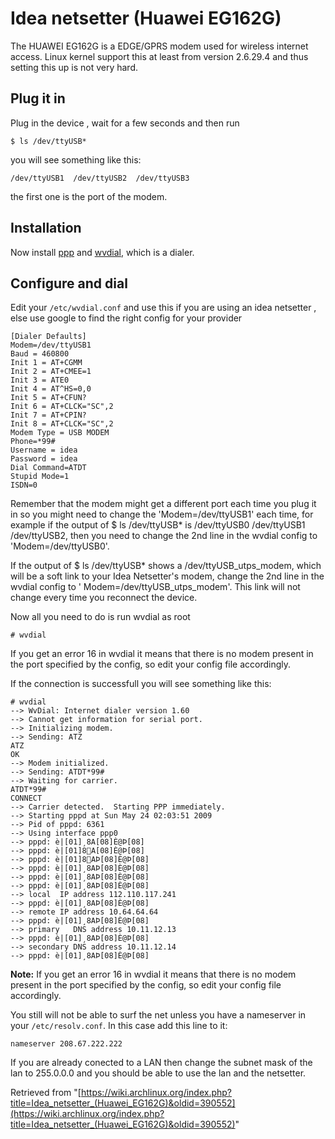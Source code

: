 # Idea netsetter (Huawei EG162G)

The HUAWEI EG162G is a EDGE/GPRS modem used for wireless internet access. Linux kernel support this at least from version 2.6.29.4 and thus setting this up is not very hard.

## Plug it in

Plug in the device , wait for a few seconds and then run

```
$ ls /dev/ttyUSB*

```

you will see something like this:

```
/dev/ttyUSB1  /dev/ttyUSB2  /dev/ttyUSB3

```

the first one is the port of the modem.

## Installation

Now install [ppp](https://www.archlinux.org/packages/?name=ppp) and [wvdial](/index.php/Wvdial "Wvdial"), which is a dialer.

## Configure and dial

Edit your `/etc/wvdial.conf` and use this if you are using an idea netsetter , else use google to find the right config for your provider

```
[Dialer Defaults]
Modem=/dev/ttyUSB1
Baud = 460800
Init 1 = AT+CGMM
Init 2 = AT+CMEE=1
Init 3 = ATE0
Init 4 = AT^HS=0,0
Init 5 = AT+CFUN?
Init 6 = AT+CLCK="SC",2
Init 7 = AT+CPIN?
Init 8 = AT+CLCK="SC",2
Modem Type = USB MODEM
Phone=*99#
Username = idea
Password = idea
Dial Command=ATDT
Stupid Mode=1
ISDN=0

```

Remember that the modem might get a different port each time you plug it in so you might need to change the 'Modem=/dev/ttyUSB1' each time, for example if the output of $ ls /dev/ttyUSB* is /dev/ttyUSB0 /dev/ttyUSB1 /dev/ttyUSB2, then you need to change the 2nd line in the wvdial config to 'Modem=/dev/ttyUSB0'.

If the output of $ ls /dev/ttyUSB* shows a /dev/ttyUSB_utps_modem, which will be a soft link to your Idea Netsetter's modem, change the 2nd line in the wvdial config to ' Modem=/dev/ttyUSB_utps_modem'. This link will not change every time you reconnect the device.

Now all you need to do is run wvdial as root

```
# wvdial

```

If you get an error 16 in wvdial it means that there is no modem present in the port specified by the config, so edit your config file accordingly.

If the connection is successfull you will see something like this:

```
# wvdial
--> WvDial: Internet dialer version 1.60
--> Cannot get information for serial port.
--> Initializing modem.
--> Sending: ATZ
ATZ
OK
--> Modem initialized.
--> Sending: ATDT*99#
--> Waiting for carrier.
ATDT*99#
CONNECT
--> Carrier detected.  Starting PPP immediately.
--> Starting pppd at Sun May 24 02:03:51 2009
--> Pid of pppd: 6361
--> Using interface ppp0
--> pppd: è|[01]¸8A[08]È@Þ[08]
--> pppd: è|[01]޸8A[08]È@Þ[08]
--> pppd: è|[01]޸8AÞ[08]È@Þ[08]
--> pppd: è|[01]¸8AÞ[08]È@Þ[08]
--> pppd: è|[01]¸8AÞ[08]È@Þ[08]
--> pppd: è|[01]¸8AÞ[08]È@Þ[08]
--> local  IP address 112.110.117.241
--> pppd: è|[01]¸8AÞ[08]È@Þ[08]
--> remote IP address 10.64.64.64
--> pppd: è|[01]¸8AÞ[08]È@Þ[08]
--> primary   DNS address 10.11.12.13
--> pppd: è|[01]¸8AÞ[08]È@Þ[08]
--> secondary DNS address 10.11.12.14
--> pppd: è|[01]¸8AÞ[08]È@Þ[08] 

```

**Note:** If you get an error 16 in wvdial it means that there is no modem present in the port specified by the config, so edit your config file accordingly.

You still will not be able to surf the net unless you have a nameserver in your `/etc/resolv.conf`. In this case add this line to it:

```
nameserver 208.67.222.222

```

If you are already conected to a LAN then change the subnet mask of the lan to 255.0.0.0 and you should be able to use the lan and the netsetter.

Retrieved from "[https://wiki.archlinux.org/index.php?title=Idea_netsetter_(Huawei_EG162G)&oldid=390552](https://wiki.archlinux.org/index.php?title=Idea_netsetter_(Huawei_EG162G)&oldid=390552)"